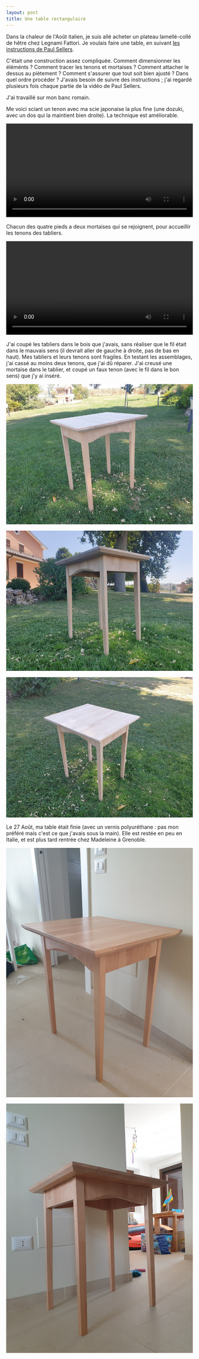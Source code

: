 ```yaml
---
layout: post
title: Une table rectangulaire
---
```


Dans la chaleur de l'Août italien, je suis allé acheter un plateau
lamellé-collé de hêtre chez Legnami Fattori. Je voulais faire une
table, en suivant [les instructions de Paul
Sellers](https://woodworkingmasterclasses.com/videos/make-table-project-info/).

C'était une construction assez compliquée. Comment dimensionner les
éléménts ? Comment tracer les tenons et mortaises ? Comment attacher
le dessus au piètement ? Comment s'assurer que tout soit bien ajusté ?
Dans quel ordre procéder ? J'avais besoin de suivre des instructions ;
j'ai regardé plusieurs fois chaque partie de la vidéo de Paul Sellers.

J'ai travaillé sur mon banc romain.


Me voici sciant un tenon avec ma scie japonaise la plus fine (une
dozuki, avec un dos qui la maintient bien droite). La technique est
améliorable.

<video controls width="100%">
  <source src="/media/table-droite-images/AD9-pzk99cr1RZwA7lLcDBeMc7AkYRun7BG5DE8c9mHYbzB6P5QnzftSg5ga5Q97mO30ru6Gv05WRFIO4kZVLgnk0vl6UbajbQ-dv.mp4" type="video/mp4" />
</video>

Chacun des quatre pieds a deux mortaises qui se rejoignent, pour
accueillir les tenons des tabliers.

<video controls width="100%">
  <source src="/media/table-droite-images/AD9-pznxmgJVix5d47bIGCoY2bIo0tVUKfMveKt1nGHJE088dJOS_2yC4Mu3HnD-crIvO5foO_fDLVq5ReqOTPD6tefu6w0WwA-dv.mp4" type="video/mp4" />
</video>

J'ai coupé les tabliers dans le bois que j'avais, sans réaliser que le
fil était dans le mauvais sens (il devrait aller de gauche à droite,
pas de bas en haut). Mes tabliers et leurs tenons sont fragiles. En
testant les assemblages, j'ai cassé au moins deux tenons, que j'ai dû
réparer. J'ai creusé une mortaise dans le tablier, et coupé un faux
tenon (avec le fil dans le bon sens) que j'y ai inséré.

 ![](/media/table-droite-images/AD9-pzlNnlRoRpS5t-713bt49NiDULbwS3Kuh_NqS3eTShEEarhhFdKsxslc9MlhgLyssqpKiLHekIFzeLNzVZcOPt4EYRd5ng%3Dw800-h800.jpg)
 
 ![](/media/table-droite-images/AD9-pznJR2Yqoltz0FegHv_fqES97PtK-_5WhDZF4AGH-dIuyIpptG1ZnwvDd0ydsC-INzPFVLRk9V8gBE7OyGViG0eqb8cZcw%3Dw800-h800.jpg)

![](/media/table-droite-images/AD9-pznJPMIDogRR-kYUc-8IY1APrz7x97ydVh9koMvrn9B5wYO1suMhviBzr0toUvQA4poJ7Fa9P99ht-J_GbNpRixCtAuCZQ%3Dw800-h800.jpg)

Le 27 Août, ma table était finie (avec un vernis polyuréthane : pas
mon préféré mais c'est ce que j'avais sous la main). Elle est restée
en peu en Italie, et est plus tard rentrée chez Madeleine à Grenoble.

 ![](/media/table-droite-images/AD9-pznM9AATmwKMQ4SYDbXAh9PKGn4i_mkaUrP1fLFdCT3dyvWdrZOdNC96O5Ypy1BKlBuzGY8X7x6OERrC_OG1eXerk8Eh2g%3Dw800-h800.jpg)

![](/media/table-droite-images/AD9-pzmvc2j9UmE-CmoVnzPs-xSP2EotPLLwiN7f7Mumdut9Xc2LjSCFYf0IBZ39HyK2--q81k6lwjZEMU71681YaWUHJn0Oiw%3Dw800-h800.jpg) 
